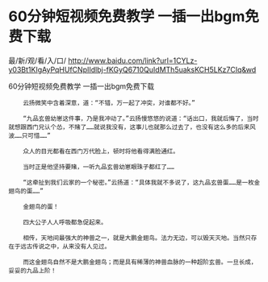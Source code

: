 # 60分钟短视频免费教学 一插一出bgm免费下载

最/新/观/看/入/口/ http://www.baidu.com/link?url=1CYLz-y03Bt1KIgAyPqHUfCNpIIdlbj-fKGyQ6710QuIdMTh5uaksKCH5LKz7CIq&wd


60分钟短视频免费教学 一插一出bgm免费下载

        云扬微笑中含着深意，道：“不错，万一起了冲突，对谁都不好。”

        “九品玄兽幼崽这件事，乃是我冲动了。”云扬慢悠悠的说道：“话出口，我就后悔了，当时就想跟西门兄认个怂，不赌了……就说我没有，这事儿也就那么过去了，也没有这么多的后来风波……只可惜……”

        众人的目光都看在西门万代脸上，顿时将他看得满脸通红。

        当时正是他坚持要赌，一听九品玄兽幼崽眼珠子都红了……

        “这牵扯到我们云家的一个秘密。”云扬道：“具体我就不多说了，这九品玄兽蛋……是一枚金翅鸟的蛋……”

        金翅鸟的蛋！

        四大公子人人呼吸都急促起来。

        相传，天地间最强大的神兽之一，就是大鹏金翅鸟。法力无边，可以毁天灭地。当然只存在于远古传说之中，从来没有人见过。

        而这金翅鸟自然不是大鹏金翅鸟；而是具有稀薄的神兽血脉的一种超阶玄兽。一旦长成，妥妥的九品上阶！ 
